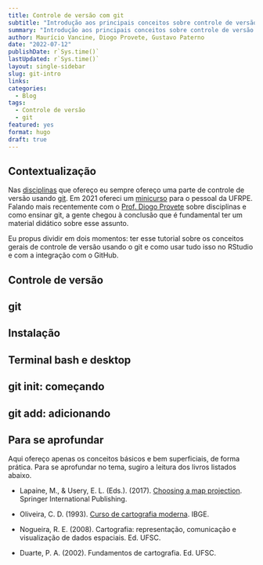```yaml
---
title: Controle de versão com git 
subtitle: "Introdução aos principais conceitos sobre controle de versão usando git"
summary: "Introdução aos principais conceitos sobre controle de versão usando git"
author: Maurício Vancine, Diogo Provete, Gustavo Paterno
date: "2022-07-12"
publishDate: r`Sys.time()`
lastUpdated: r`Sys.time()`
layout: single-sidebar
slug: git-intro
links:
categories:
  - Blog
tags:
  - Controle de versão
  - git
featured: yes
format: hugo
draft: true
---
```




## Contextualização

Nas [disciplinas](/teaching) que ofereço eu sempre ofereço uma parte de controle de versão usando [git](https://git-scm.com/). Em 2021 ofereci um [minicurso](http://localhost:4321/teaching/workshop-git/) para o pessoal da UFRPE. Falando mais recentemente com o [Prof. Diogo Provete](http://diogoprovete.weebly.com/) sobre disciplinas e como ensinar git, a gente chegou à conclusão que é fundamental ter um material didático sobre esse assunto.

Eu propus dividir em dois momentos: ter esse tutorial sobre os conceitos gerais de controle de versão usando o git e como usar tudo isso no RStudio e com a integração com o GitHub.

## Controle de versão

## git

## Instalação

## Terminal bash e desktop

## git init: começando

## git add: adicionando

## Para se aprofundar

Aqui ofereço apenas os conceitos básicos e bem superficiais, de forma prática. Para se aprofundar no tema, sugiro a leitura dos livros listados abaixo.

- Lapaine, M., & Usery, E. L. (Eds.). (2017). [Choosing a map projection](https://www.springer.com/gp/book/9783319518343). Springer International Publishing.

- Oliveira, C. D. (1993). [Curso de cartografia moderna](https://biblioteca.ibge.gov.br/visualizacao/livros/liv81158.pdf). IBGE.

- Nogueira, R. E. (2008). Cartografia: representação, comunicação e visualização de dados espaciais. Ed. UFSC.

- Duarte, P. A. (2002). Fundamentos de cartografia. Ed. UFSC.
